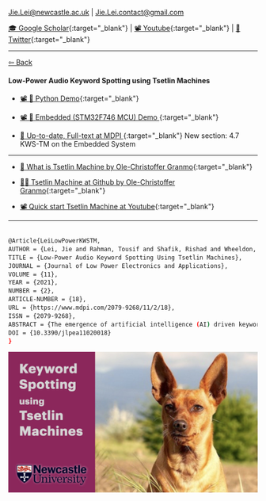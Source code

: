  Jie.Lei@newcastle.ac.uk | Jie.Lei.contact@gmail.com 
 
 [🎓 Google Scholar](https://scholar.google.com/citations?user=g0nZZiMAAAAJ&hl=en&oi=ao){:target="_blank"} 
| [📽 Youtube](https://www.youtube.com/channel/UCbG3LTzpZPVncPePOpqxW9w){:target="_blank"}    |   [🐧 Twitter](https://twitter.com/That_JieLei){:target="_blank"}

---

[⇦ Back](https://jiegh.github.io/about/)

#### **Low-Power Audio Keyword Spotting using Tsetlin Machines**


- [📽 🐍 Python Demo](https://youtu.be/JW0tztpjX8k){:target="_blank"}

- [📽 📱 Embedded (STM32F746 MCU) Demo ](https://youtu.be/M_lY8SJH3yo){:target="_blank"}


- [📜 Up-to-date, Full-text at MDPI ](https://www.mdpi.com/2079-9268/11/2/18/htm){:target="_blank"}
New section: 4.7 KWS-TM on the Embedded System

---

- [📜 What is Tsetlin Machine by Ole-Christoffer Granmo](https://arxiv.org/abs/1804.01508){:target="_blank"}

- [👨‍💻 Tsetlin Machine at Github by Ole-Christoffer Granmo](https://github.com/cair/TsetlinMachine){:target="_blank"}

- [📽 Quick start Tsetlin Machine at Youtube](https://youtube.com/playlist?list=PLQTEHj1nqgNmBHtiw5l5cOs986WUKp8FZ){:target="_blank"}


---

```bash

@Article{LeiLowPowerKWSTM,
AUTHOR = {Lei, Jie and Rahman, Tousif and Shafik, Rishad and Wheeldon, Adrian and Yakovlev, Alex and Granmo, Ole-Christoffer and Kawsar, Fahim and Mathur, Akhil},
TITLE = {Low-Power Audio Keyword Spotting Using Tsetlin Machines},
JOURNAL = {Journal of Low Power Electronics and Applications},
VOLUME = {11},
YEAR = {2021},
NUMBER = {2},
ARTICLE-NUMBER = {18},
URL = {https://www.mdpi.com/2079-9268/11/2/18},
ISSN = {2079-9268},
ABSTRACT = {The emergence of artificial intelligence (AI) driven keyword spotting (KWS) technologies has revolutionized human to machine interaction. Yet, the challenge of end-to-end energy efficiency, memory footprint and system complexity of current neural network (NN) powered AI-KWS pipelines has remained ever present. This paper evaluates KWS utilizing a learning automata powered machine learning algorithm called the Tsetlin Machine (TM). Through significant reduction in parameter requirements and choosing logic over arithmetic-based processing, the TM offers new opportunities for low-power KWS while maintaining high learning efficacy. In this paper, we explore a TM-based keyword spotting (KWS) pipeline to demonstrate low complexity with faster rate of convergence compared to NNs. Further, we investigate the scalability with increasing keywords and explore the potential for enabling low-power on-chip KWS.},
DOI = {10.3390/jlpea11020018}
}
```

![ ](pic.jpeg)

